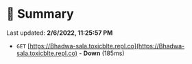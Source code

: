# 📖 Summary
Last updated: **2/6/2022, 11:25:57 PM**

- `GET` [https://Bhadwa-sala.toxicblte.repl.co](https://Bhadwa-sala.toxicblte.repl.co) - **Down** (185ms)
